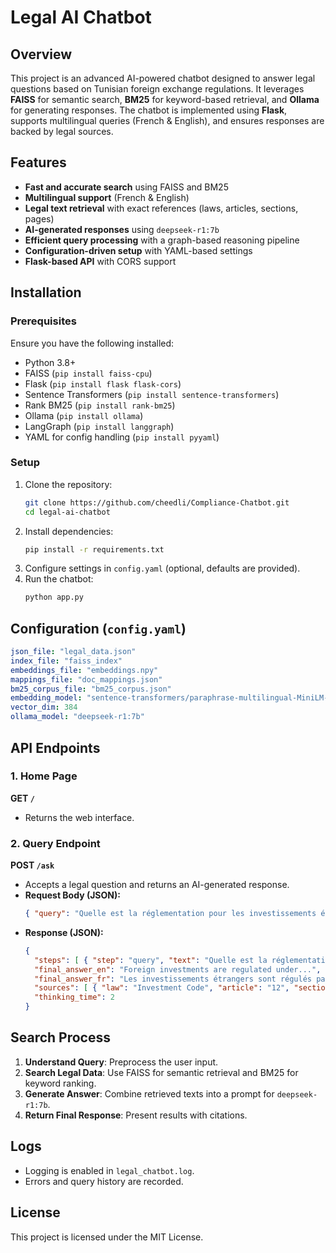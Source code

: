 # Legal AI Chatbot

## Overview
This project is an advanced AI-powered chatbot designed to answer legal questions based on Tunisian foreign exchange regulations. It leverages **FAISS** for semantic search, **BM25** for keyword-based retrieval, and **Ollama** for generating responses. The chatbot is implemented using **Flask**, supports multilingual queries (French & English), and ensures responses are backed by legal sources.

## Features
- **Fast and accurate search** using FAISS and BM25
- **Multilingual support** (French & English)
- **Legal text retrieval** with exact references (laws, articles, sections, pages)
- **AI-generated responses** using `deepseek-r1:7b`
- **Efficient query processing** with a graph-based reasoning pipeline
- **Configuration-driven setup** with YAML-based settings
- **Flask-based API** with CORS support

## Installation
### Prerequisites
Ensure you have the following installed:
- Python 3.8+
- FAISS (`pip install faiss-cpu`)
- Flask (`pip install flask flask-cors`)
- Sentence Transformers (`pip install sentence-transformers`)
- Rank BM25 (`pip install rank-bm25`)
- Ollama (`pip install ollama`)
- LangGraph (`pip install langgraph`)
- YAML for config handling (`pip install pyyaml`)

### Setup
1. Clone the repository:
   ```bash
   git clone https://github.com/cheedli/Compliance-Chatbot.git
   cd legal-ai-chatbot
   ```
2. Install dependencies:
   ```bash
   pip install -r requirements.txt
   ```
3. Configure settings in `config.yaml` (optional, defaults are provided).
4. Run the chatbot:
   ```bash
   python app.py
   ```

## Configuration (`config.yaml`)
```yaml
json_file: "legal_data.json"
index_file: "faiss_index"
embeddings_file: "embeddings.npy"
mappings_file: "doc_mappings.json"
bm25_corpus_file: "bm25_corpus.json"
embedding_model: "sentence-transformers/paraphrase-multilingual-MiniLM-L12-v2"
vector_dim: 384
ollama_model: "deepseek-r1:7b"
```

## API Endpoints
### 1. Home Page
**GET `/`**
- Returns the web interface.

### 2. Query Endpoint
**POST `/ask`**
- Accepts a legal question and returns an AI-generated response.
- **Request Body (JSON):**
  ```json
  { "query": "Quelle est la réglementation pour les investissements étrangers ?" }
  ```
- **Response (JSON):**
  ```json
  {
    "steps": [ { "step": "query", "text": "Quelle est la réglementation..." } ],
    "final_answer_en": "Foreign investments are regulated under...",
    "final_answer_fr": "Les investissements étrangers sont régulés par...",
    "sources": [ { "law": "Investment Code", "article": "12", "section": "1" } ],
    "thinking_time": 2
  }
  ```

## Search Process
1. **Understand Query**: Preprocess the user input.
2. **Search Legal Data**: Use FAISS for semantic retrieval and BM25 for keyword ranking.
3. **Generate Answer**: Combine retrieved texts into a prompt for `deepseek-r1:7b`.
4. **Return Final Response**: Present results with citations.


## Logs
- Logging is enabled in `legal_chatbot.log`.
- Errors and query history are recorded.


## License
This project is licensed under the MIT License.

